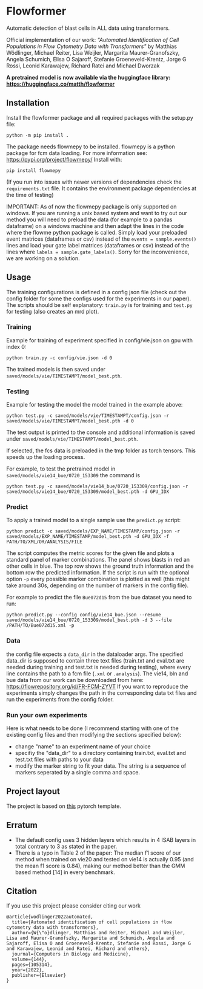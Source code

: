 # Flowformer

Automatic detection of blast cells in ALL data using transformers. 

Official implementation of our work: *"Automated Identification of Cell Populations in Flow Cytometry Data with Transformers"*
by Matthias Wödlinger, Michael Reiter, Lisa Weijler, Margarita Maurer-Granofszky, Angela Schumich, Elisa O Sajaroff, Stefanie Groeneveld-Krentz, Jorge G Rossi, Leonid Karawajew, Richard Ratei and Michael Dworzak

**A pretrained model is now available via the huggingface library: https://huggingface.co/matth/flowformer**

## Installation

Install the flowformer package and all required packages with the setup.py file:
```
python -m pip install .
```

The package needs flowmepy to be installed. flowmepy is a python package for fcm data loading. For more information see: https://pypi.org/project/flowmepy/
Install with:
```
pip install flowmepy
```

(If you run into issues with newer versions of dependencies check the `requirements.txt` file. It contains the environment package dependencies at the time of testing)

IMPORTANT: As of now the flowmepy package is only supported on windows. If you are running a unix based system and want to try out our method you will need to preload the data (for example to a pandas dataframe) on a windows machine and then adapt the lines in the code where the flowme python package is called. Simply load your preloaded event matrices (dataframes or csv) instead of the `events = sample.events()` lines and load your gate label matrices (dataframes or csv) instead of the lines where `labels = sample.gate_labels()`. Sorry for the inconvenience, we are working on a solution.

## Usage

The training configurations is defined in a config json file (check out the config folder for some the configs used for the experiments in our paper).
The scripts should be self explanatory: `train.py` is for training and `test.py` for testing (also creates an mrd plot).

### Training
Example for training of experiment specified in config/vie.json on gpu with index 0:
```
python train.py -c config/vie.json -d 0
```
The trained models is then saved under `saved/models/vie/TIMESTAMPT/model_best.pth`.

### Testing
Example for testing the model the model trained in the example above:
```
python test.py -c saved/models/vie/TIMESTAMPT/config.json -r saved/models/vie/TIMESTAMPT/model_best.pth -d 0
```
The test output is printed to the console and additional information is saved under `saved/models/vie/TIMESTAMPT/model_best.pth`.

If selected, the fcs data is preloaded in the tmp folder as torch tensors. This speeds up the loading process.

For example, to test the pretrained model in `saved/models/vie14_bue/0720_153309` the command is 
```
python test.py -c saved/models/vie14_bue/0720_153309/config.json -r saved/models/vie14_bue/0720_153309/model_best.pth -d GPU_IDX
```

### Predict
To apply a trained model to a single sample use the `predict.py` script:
```
python predict -c saved/models/EXP_NAME/TIMESTAMP/config.json -r saved/models/EXP_NAME/TIMESTAMP/model_best.pth -d GPU_IDX -f PATH/TO/XML/OR/ANALYSIS/FILE
```

The script computes the metric scores for the given file and plots a standard panel of marker combinations. The panel shows blasts in red an other cells in blue. The top row shows the ground truth information and the bottom row the predicted information. If the script is run with the optional option `-p` every possible marker combination is plotted as well (this might take around 30s, depending on the number of markers in the config file).

For example to predict the file `Bue072d15` from the bue dataset you need to run:
```
python predict.py --config config/vie14_bue.json --resume saved/models/vie14_bue/0720_153309/model_best.pth -d 3 --file /PATH/TO/Bue072d15.xml -p
```

### Data
the config file expects a `data_dir` in the dataloader args. The specified data_dir is supposed to contain three text files (train.txt and eval.txt are needed during training and test.txt is needed during testing), where every line contains the path to a fcm file (`.xml` or `.analysis`). The vie14, bln and bue data from our work can be downloaded from here: https://flowrepository.org/id/FR-FCM-ZYVT
If you want to reproduce the experiments simply changes the path in the corresponding data txt files and run the experiments from the config folder.

### Run your own experiments
Here is what needs to be done (I recommend starting with one of the existing config files and then modifying the sections specified below):
- change "name" to an experiment name of your choice
- specifiy the "data_dir" to a directory containing train.txt, eval.txt and test.txt files with paths to your data
- modify the marker string to fit your data. The string is a sequence of markers seperated by a single comma and space.

## Project layout

The project is based on [this](https://github.com/victoresque/pytorch-template) pytorch template.

## Erratum

- The default config uses 3 hidden layers which results in 4 ISAB layers in total contrary to 3 as stated in the paper.
- There is a typo in Table 2 of the paper: The median f1 score of our method when trained on vie20 and tested on vie14 is actually 0.95 (and the mean f1 score is 0.84), making our method better than the GMM based method [14] in every benchmark.

## Citation

If you use this project please consider citing our work

```
@article{wodlinger2022automated,
  title={Automated identification of cell populations in flow cytometry data with transformers},
  author={W{\"o}dlinger, Matthias and Reiter, Michael and Weijler, Lisa and Maurer-Granofszky, Margarita and Schumich, Angela and Sajaroff, Elisa O and Groeneveld-Krentz, Stefanie and Rossi, Jorge G and Karawajew, Leonid and Ratei, Richard and others},
  journal={Computers in Biology and Medicine},
  volume={144},
  pages={105314},
  year={2022},
  publisher={Elsevier}
}
```
